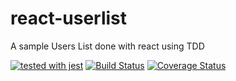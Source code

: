 # react-userlist
A sample Users List done with react using TDD

[![tested with jest](https://img.shields.io/badge/tested_with-jest-99424f.svg)](https://github.com/facebook/jest)
[![Build Status](https://travis-ci.org/manufarfaro/react-userlist.svg?branch=master)](https://travis-ci.org/manufarfaro/react-userlist)
[![Coverage Status](https://coveralls.io/repos/github/manufarfaro/react-userlist/badge.svg?branch=master)](https://coveralls.io/github/manufarfaro/react-userlist?branch=master)